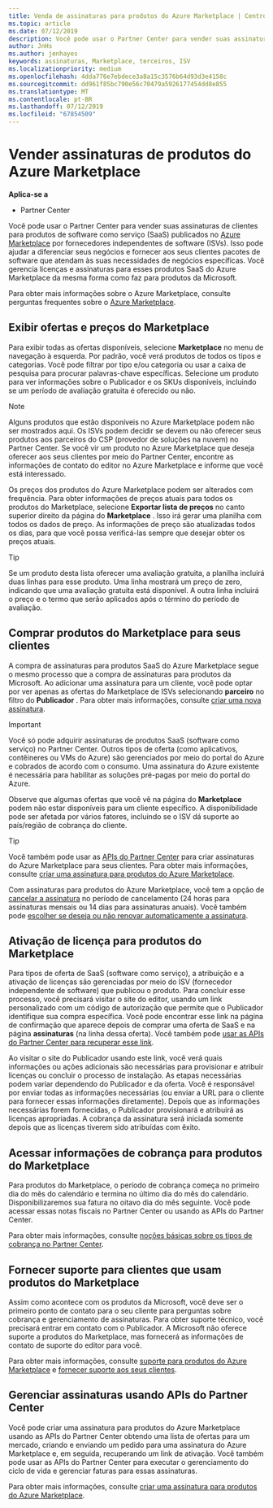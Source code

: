 ```yaml
---
title: Venda de assinaturas para produtos do Azure Marketplace | Centro de parceiros
ms.topic: article
ms.date: 07/12/2019
description: Você pode usar o Partner Center para vender suas assinaturas de clientes para produtos de software como serviço (SaaS) publicados no Azure Marketplace por fornecedores independentes de software (ISVs).
author: JnHs
ms.author: jenhayes
keywords: assinaturas, Marketplace, terceiros, ISV
ms.localizationpriority: medium
ms.openlocfilehash: 4dda776e7ebdece3a8a15c3576b64d93d3e4158c
ms.sourcegitcommit: dd961f85bc790e56c70479a5926177454dd8e855
ms.translationtype: MT
ms.contentlocale: pt-BR
ms.lasthandoff: 07/12/2019
ms.locfileid: "67854509"
---
```

# <a name="sell-subscriptions-to-azure-marketplace-products"></a>Vender assinaturas de produtos do Azure Marketplace

**Aplica-se a**

- Partner Center

Você pode usar o Partner Center para vender suas assinaturas de clientes para produtos de software como serviço (SaaS) publicados no [Azure Marketplace](https://azuremarketplace.microsoft.com/marketplace) por fornecedores independentes de software (ISVs). Isso pode ajudar a diferenciar seus negócios e fornecer aos seus clientes pacotes de software que atendam às suas necessidades de negócios específicas. Você gerencia licenças e assinaturas para esses produtos SaaS do Azure Marketplace da mesma forma como faz para produtos da Microsoft.

Para obter mais informações sobre o Azure Marketplace, consulte perguntas frequentes sobre o [Azure Marketplace](https://docs.microsoft.com/azure/marketplace/marketplace-faq-publisher-guide).

## <a name="view-marketplace-offers-and-pricing"></a>Exibir ofertas e preços do Marketplace

Para exibir todas as ofertas disponíveis, selecione **Marketplace** no menu de navegação à esquerda. Por padrão, você verá produtos de todos os tipos e categorias. Você pode filtrar por tipo e/ou categoria ou usar a caixa de pesquisa para procurar palavras-chave específicas. Selecione um produto para ver informações sobre o Publicador e os SKUs disponíveis, incluindo se um período de avaliação gratuita é oferecido ou não.

> [!NOTE]
> Alguns produtos que estão disponíveis no Azure Marketplace podem não ser mostrados aqui. Os ISVs podem decidir se devem ou não oferecer seus produtos aos parceiros do CSP (provedor de soluções na nuvem) no Partner Center. Se você vir um produto no Azure Marketplace que deseja oferecer aos seus clientes por meio do Partner Center, encontre as informações de contato do editor no Azure Marketplace e informe que você está interessado.

Os preços dos produtos do Azure Marketplace podem ser alterados com frequência. Para obter informações de preços atuais para todos os produtos do Marketplace, selecione **Exportar lista de preços** no canto superior direito da página do **Marketplace** . Isso irá gerar uma planilha com todos os dados de preço. As informações de preço são atualizadas todos os dias, para que você possa verificá-las sempre que desejar obter os preços atuais.

> [!TIP]
> Se um produto desta lista oferecer uma avaliação gratuita, a planilha incluirá duas linhas para esse produto. Uma linha mostrará um preço de zero, indicando que uma avaliação gratuita está disponível. A outra linha incluirá o preço e o termo que serão aplicados após o término do período de avaliação.

## <a name="purchase-marketplace-products-for-your-customers"></a>Comprar produtos do Marketplace para seus clientes

A compra de assinaturas para produtos SaaS do Azure Marketplace segue o mesmo processo que a compra de assinaturas para produtos da Microsoft. Ao adicionar uma assinatura para um cliente, você pode optar por ver apenas as ofertas do Marketplace de ISVs selecionando **parceiro** no filtro do **Publicador** . Para obter mais informações, consulte [criar uma nova assinatura](create-a-new-subscription.md).

> [!IMPORTANT]
> Você só pode adquirir assinaturas de produtos SaaS (software como serviço) no Partner Center. Outros tipos de oferta (como aplicativos, contêineres ou VMs do Azure) são gerenciados por meio do portal do Azure e cobrados de acordo com o consumo. Uma assinatura do Azure existente é necessária para habilitar as soluções pré-pagas por meio do portal do Azure.

Observe que algumas ofertas que você vê na página do **Marketplace** podem não estar disponíveis para um cliente específico. A disponibilidade pode ser afetada por vários fatores, incluindo se o ISV dá suporte ao país/região de cobrança do cliente.

> [!TIP]
> Você também pode usar as [APIs do Partner Center](https://docs.microsoft.com/partner-center/develop/) para criar assinaturas do Azure Marketplace para seus clientes. Para obter mais informações, consulte [criar uma assinatura para produtos do Azure Marketplace](https://docs.microsoft.com/partner-center/develop/create-subscription-azure-marketplace-products).

Com assinaturas para produtos do Azure Marketplace, você tem a opção de [cancelar a assinatura](https://docs.microsoft.com/partner-center/create-a-new-subscription#cancel-a-subscription) no período de cancelamento (24 horas para assinaturas mensais ou 14 dias para assinaturas anuais). Você também pode [escolher se deseja ou não renovar automaticamente a assinatura](https://docs.microsoft.com/partner-center/create-a-new-subscription#choose-whether-to-automatically-renew-an-azure-marketplace-subscription).

## <a name="license-activation-for-marketplace-products"></a>Ativação de licença para produtos do Marketplace

Para tipos de oferta de SaaS (software como serviço), a atribuição e a ativação de licenças são gerenciadas por meio do ISV (fornecedor independente de software) que publicou o produto. Para concluir esse processo, você precisará visitar o site do editor, usando um link personalizado com um código de autorização que permite que o Publicador identifique sua compra específica. Você pode encontrar esse link na página de confirmação que aparece depois de comprar uma oferta de SaaS e na página **assinaturas** (na linha dessa oferta). Você também pode [usar as APIs do Partner Center para recuperar esse link](https://docs.microsoft.com/partner-center/develop/get-activation-link-by-order-line-item).

Ao visitar o site do Publicador usando este link, você verá quais informações ou ações adicionais são necessárias para provisionar e atribuir licenças ou concluir o processo de instalação. As etapas necessárias podem variar dependendo do Publicador e da oferta. Você é responsável por enviar todas as informações necessárias (ou enviar a URL para o cliente para fornecer essas informações diretamente). Depois que as informações necessárias forem fornecidas, o Publicador provisionará e atribuirá as licenças apropriadas. A cobrança da assinatura será iniciada somente depois que as licenças tiverem sido atribuídas com êxito.

## <a name="access-billing-info-for-marketplace-products"></a>Acessar informações de cobrança para produtos do Marketplace

Para produtos do Marketplace, o período de cobrança começa no primeiro dia do mês do calendário e termina no último dia do mês do calendário. Disponibilizaremos sua fatura no oitavo dia do mês seguinte. Você pode acessar essas notas fiscais no Partner Center ou usando as APIs do Partner Center.

Para obter mais informações, consulte [noções básicas sobre os tipos de cobrança no Partner Center](https://docs.microsoft.com/partner-center/billing-different-types#billing-for-one-time-and-select-recurring-charges).

## <a name="provide-support-for-customers-using-marketplace-products"></a>Fornecer suporte para clientes que usam produtos do Marketplace

Assim como acontece com os produtos da Microsoft, você deve ser o primeiro ponto de contato para o seu cliente para perguntas sobre cobrança e gerenciamento de assinaturas. Para obter suporte técnico, você precisará entrar em contato com o Publicador. A Microsoft não oferece suporte a produtos do Marketplace, mas fornecerá as informações de contato de suporte do editor para você.

Para obter mais informações, consulte [suporte para produtos do Azure Marketplace](https://docs.microsoft.com/partner-center/report-problems-on-behalf-of-a-customer#support-for-azure-marketplace-products) e [fornecer suporte aos seus clientes](https://docs.microsoft.com/partner-center/customer-support).

## <a name="manage-subscriptions-using-partner-center-apis"></a>Gerenciar assinaturas usando APIs do Partner Center

Você pode criar uma assinatura para produtos do Azure Marketplace usando as APIs do Partner Center obtendo uma lista de ofertas para um mercado, criando e enviando um pedido para uma assinatura do Azure Marketplace e, em seguida, recuperando um link de ativação. Você também pode usar as APIs do Partner Center para executar o gerenciamento do ciclo de vida e gerenciar faturas para essas assinaturas.

Para obter mais informações, consulte [criar uma assinatura para produtos do Azure Marketplace](https://docs.microsoft.com/partner-center/develop/create-subscription-azure-marketplace-products).